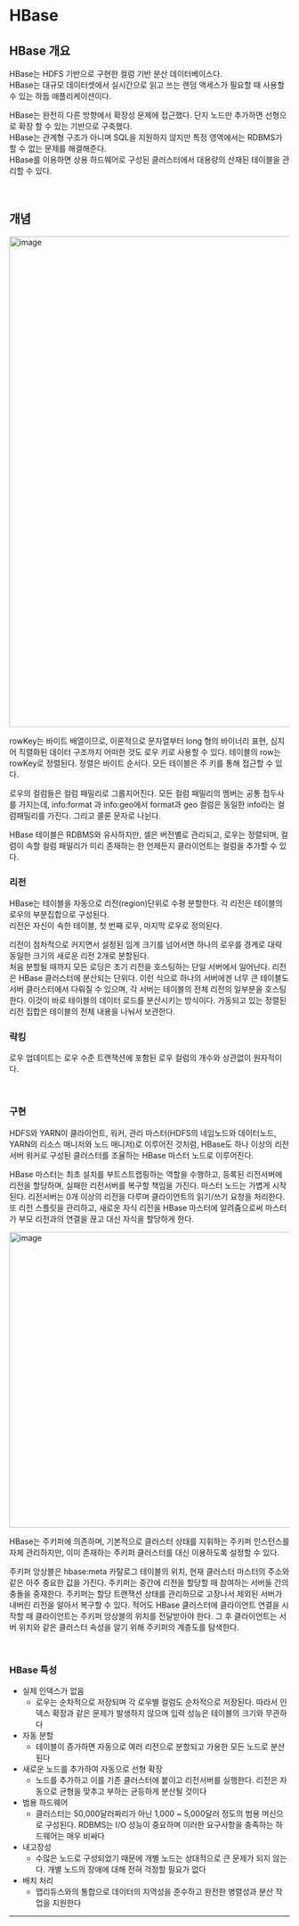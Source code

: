 # HBase

## HBase 개요

HBase는 HDFS 기반으로 구현한 컬럼 기반 분산 데이터베이스다.  
HBase는 대규모 데이터셋에서 실시간으로 읽고 쓰는 랜덤 액세스가 필요할 때 사용할 수 있는 하둡 애플리케이션이다.  

HBase는 완전히 다른 방향에서 확장성 문제에 접근했다. 단지 노드만 추가하면 선형으로 확장 할 수 있는 기반으로 구축했다.  
HBase는 관계형 구조가 아니며 SQL을 지원하지 않지만 특정 영역에서는 RDBMS가 할 수 없는 문제를 해결해준다.  
HBase를 이용하면 상용 하드웨어로 구성된 클러스터에서 대용량의 산재된 테이블을 관리할 수 있다.  

<br/>

## 개념

<img width="880" alt="image" src="https://github.com/Be-poz/TIL/assets/45073750/466ddf70-e565-494b-a3a1-8581ca4bb229">

rowKey는 바이트 배열이므로, 이론적으로 문자열부터 long 형의 바이너리 표현, 심지어 직렬화된 데이터 구조까지 어떠한 것도 로우 키로 사용할 수 있다. 테이블의 row는 rowKey로 정렬된다. 정렬은 바이트 순서다. 모든 테이블은 주 키를 통해 접근할 수 있다.  

로우의 컬럼들은 컬럼 패밀리로 그룹지어진다. 모든 컬럼 패밀리의 멤버는 공통 접두사를 가지는데, info:format 과 info:geo에서 format과 geo 컬럼은 동일한 info라는 컬럼패밀리를 가진다. 그리고 콜론 문자로 나뉜다.  

HBase 테이블은 RDBMS와 유사하지만, 셀은 버전별로 관리되고, 로우는 정렬되며, 컬럼이 속할 컬럼 패밀리가 미리 존재하는 한 언제든지 클라이언트는 컬럼을 추가할 수 있다.  

### 리전

HBase는 테이블을 자동으로 리전(region)단위로 수평 분할한다. 각 리전은 테이블의 로우의 부분집합으로 구성된다.  
리전은 자신이 속한 테이블, 첫 번째 로우, 마지막 로우로 정의된다.  

리전이 점차적으로 커지면서 설정된 임계 크기를 넘어서면 하나의 로우를 경계로 대략 동일한 크기의 새로운 리전 2개로 분할된다.  
처음 분할될 때까지 모든 로딩은 초기 리전을 호스팅하는 단일 서버에서 일어난다. 리전은 HBase 클러스터에 분산되는 단위다. 이런 식으로 하나의 서버에겐 너무 큰 테이블도 서버 클러스터에서 다뤄질 수 있으며, 각 서버는 테이블의 전체 리전의 일부분을 호스팅한다. 이것이 바로 테이블의 데이터 로드를 분산시키는 방식이다. 가동되고 있는 정렬된 리전 집합은 테이블의 전체 내용을 나눠서 보관한다.  

### 락킹

로우 업데이트는 로우 수준 트랜잭션에 포함된 로우 컬럼의 개수와 상관없이 원자적이다.  

<br/>

### 구현

HDFS와 YARN이 클라이언트, 워커, 관리 마스터(HDFS의 네임노드와 데이터노드, YARN의 리소스 매니저와 노드 매니저)로 이루어진 것처럼, HBase도 하나 이상의 리전서버 워커로 구성된 클러스터를 조율하는 HBase 마스터 노드로 이루어진다.  

HBase 마스터는 최초 설치를 부트스트랩핑하는 역할을 수행하고, 등록된 리전서버에 리전을 할당하며, 실패한 리전서버를 복구할 책임을 가진다. 마스터 노드는 가볍게 시작된다. 리전서버는 0개 이상의 리전을 다루며 클라이언트의 읽기/쓰기 요청을 처리한다. 또 리전 스플릿을 관리하고, 새로운 자식 리전을 HBase 마스터에 알려줌으로써 마스터가 부모 리전과의 연결을 끊고 대신 자식을 할당하게 한다.  

<img width="530" alt="image" src="https://github.com/Be-poz/TIL/assets/45073750/2014e302-38a1-4bc0-bd67-b42c2f4a8165">

HBase는 주키퍼에 의존하며, 기본적으로 클러스터 상태를 지휘하는 주키퍼 인스턴스를 자체 관리하지만, 이미 존재하는 주키퍼 클러스터를 대신 이용하도록 설정할 수 있다.  

주키퍼 앙상블은 hbase:meta 카탈로그 테이블의 위치, 현재 클러스터 마스터의 주소와 같은 아주 중요한 값을 가진다. 주키퍼는 중간에 리전을 할당할 때 참여하는 서버들 간의 충돌을 중재한다. 주키퍼는 할당 트랜잭션 상태를 관리하므로 고장나서 제외된 서버가 내버린 리전을 알아서 복구할 수 있다. 적어도 HBase 클러스터에 클라이언트 연결을 시작할 때 클라이언트는 주키퍼 앙상블의 위치를 전달받아야 한다. 그 후 클라이언트는 서버 위치와 같은 클러스터 속성을 알기 위해 주키퍼의 계층도를 탐색한다.  

<br/>

### HBase 특성

* 실제 인덱스가 없음
  * 로우는 순차적으로 저장되며 각 로우별 컬럼도 순차적으로 저장된다. 따라서 인덱스 확장과 같은 문제가 발생하지 않으며 입력 성능은 테이블의 크기와 무관하다
* 자동 분할
  * 테이블이 증가하면 자동으로 여러 리전으로 분할되고 가용한 모든 노드로 분산된다
* 새로운 노드를 추가하여 자동으로 선형 확장
  * 노드를 추가하고 이를 기존 클러스터에 붙이고 리전서버를 실행한다. 리전은 자동으로 균형을 맞추고 부하는 균등하게 분산될 것이다
* 범용 하드웨어
  * 클러스터는 50,000달러짜리가 아닌 1,000 ~ 5,000달러 정도의 범용 머신으로 구성된다. RDBMS는 I/O 성능이 중요하며 이러한 요구사항을 충족하는 하드웨어는 매우 비싸다
* 내고장성
  * 수많은 노드로 구성되었기 때문에 개별 노드는 상대적으로 큰 문제가 되지 않는다. 개별 노드의 장애에 대해 전혀 걱정할 필요가 없다
* 배치 처리
  * 맵리듀스와의 통합으로 데이터의 지역성을 준수하고 완전한 병렬성과 분산 작업을 지원한다

---

